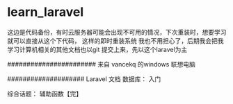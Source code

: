 # learn_laravel
这边是代码备份，有时云服务器可能会出现不可用的情况，下次重装时，想要学习就可以直接从这个下代码，
这样的即时重装系统 我也不用担心了，后期我会把我学习计算机相关的其他文档也以git 提交上来，先以这个laravel为主

#######################
来自 vancekq 的windows 联想电脑



####################
Laravel 文档
数据库：
        入门

综合话题：
        辅助函数【完】